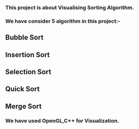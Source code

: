 ### This project is about Visualising Sorting Algorithm.
### We have consider 5 algorithm in this project:-
## Bubble Sort
## Insertion Sort
## Selection Sort
## Quick Sort
## Merge Sort

### We have used OpenGL,C++ for Visualization.

